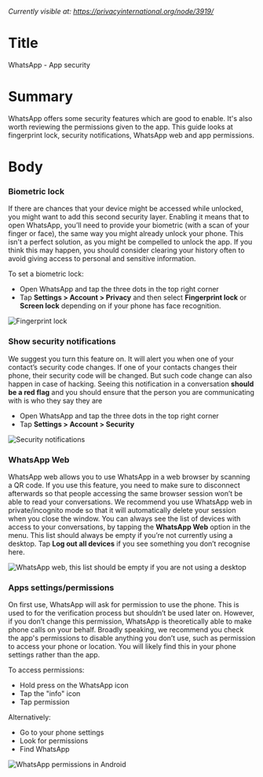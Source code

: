 *Currently visible at: https://privacyinternational.org/node/3919/*

# Title
WhatsApp - App security

# Summary
WhatsApp offers some security features which are good to enable. It's also worth reviewing the permissions given to the app. This guide looks at fingerprint lock, security notifications, WhatsApp web and app permissions.


# Body 

### Biometric lock

If there are chances that your device might be accessed while unlocked, you might want to add this second security layer. Enabling it means that to open WhatsApp, you’ll need to provide your biometric (with a scan of your finger or face), the same way you might already unlock your phone. This isn't a perfect solution, as you might be compelled to unlock the app. If you think this may happen, you should consider clearing your history often to avoid giving access to personal and sensitive information.

To set a biometric lock:
- Open WhatsApp and tap the three dots in the top right corner
- Tap **Settings > Account > Privacy** and then  select **Fingerprint lock** or **Screen lock** depending on if your phone has face recognition. 

![Fingerprint lock](../../images/WhatsApp/wa_privacy_2.png?raw=true)

### Show security notifications

We suggest you turn this feature on. It will alert you when one of your contact’s security code changes. If one of your contacts changes their phone, their security code will be changed. But such code change can also happen in case of hacking. Seeing this notification in a conversation **should be a red flag** and you should ensure that the person you are communicating with is who they say they are
- Open WhatsApp and tap the three dots in the top right corner
- Tap **Settings > Account > Security**

![Security notifications](../../images/WhatsApp/wa_security_notifications.png?raw=true)

### WhatsApp Web

WhatsApp web allows you to use WhatsApp in a web browser by scanning a QR code. If you use this feature, you need to make sure to disconnect afterwards so that people accessing the same browser session won’t be able to read your conversations. We recommend you use WhatsApp web in private/incognito mode so that it will automatically delete your session when you close the window. You can always see the list of devices with access to your conversations, by tapping the **WhatsApp Web** option in the menu. This list should always be empty if you’re not currently using a desktop. Tap **Log out all devices** if you see something you don’t recognise here.

![WhatsApp web, this list should be empty if you are not using a desktop](../../images/WhatsApp/wa_web.png?raw=true)

### Apps settings/permissions

On first use, WhatsApp will ask for permission to use the phone. This is used to for the verification process but shouldn’t be used later on. However, if you don’t change this permission, WhatsApp is theoretically able to make phone calls on your behalf. Broadly speaking, we recommend you check the app's permissions to disable anything you don’t use, such as permission to access your phone or location. You will likely find this in your phone settings rather than the app.

To access permissions:
- Hold press on the WhatsApp icon
- Tap the "info" icon
- Tap permission

Alternatively:
- Go to your phone settings
- Look for permissions
- Find WhatsApp

![WhatsApp permissions in Android](../../images/WhatsApp/wa_app_permissions.png?raw=true)
